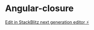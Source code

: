 # Angular-closure

[Edit in StackBlitz next generation editor ⚡️](https://stackblitz.com/~/github.com/l3miage-barryibr/Angular-closure)